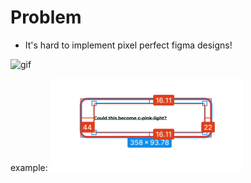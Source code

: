 <!-- section-title: 1- Problem -->

# Problem

- It's hard to implement pixel perfect figma designs! 

![gif](https://media.giphy.com/media/v1.Y2lkPTc5MGI3NjExeTk5OWJyb2t0ODBiaXh4cjZnM2w4aHVkeTE0aWhuOXJ6MGp4enY3OCZlcD12MV9pbnRlcm5hbF9naWZfYnlfaWQmY3Q9Zw/IEfgN9khWfWn2xaN6w/giphy.gif)

example: 
![image](./1.png)
<!-- note
Oftens there is a lot of back and forth to make things pixel perfect
Bellatrix and I met at the end of last year to see how we could make this better
-->
